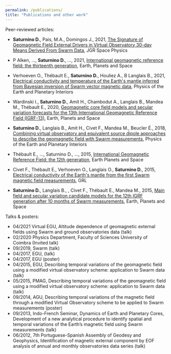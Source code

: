 ```yaml
---
permalink: /publications/
title: "Publications and other work"
---
```


Peer-reviewed articles:  
* **Saturnino D.**, Pais, M.A., Domingos J., 2021, [The Signature of Geomagnetic Field External Drivers in Virtual Observatory 30-day Means Derived From Swarm Data](https://doi.org/10.1029/2021JA029579), JGR Space Physics

* P Alken, ..., **Saturnino D.**, ..., 2021, [International geomagnetic reference field: the thirteenth generation](https://doi.org/10.1186/s40623-020-01288-x), Earth, Planets and Space
 
* Verhoeven O., Thébault E., **Saturnino D.**, Houliez A., B Langlais B., 2021, [Electrical conductivity and temperature of the Earth's mantle inferred from Bayesian inversion of Swarm vector magnetic data](https://doi.org/10.1016/j.pepi.2021.106702), Physics of the Earth and Planetary Interiors 

* Wardinski I., **Saturnino D.**, Amit H., Chambodut A., Langlais B., Mandea M., Thébault E., 2020, [Geomagnetic core field models and secular variation forecasts for the 13th International Geomagnetic Reference Field (IGRF-13)](), Earth, Planets and Space
 
* **Saturnino D.**, Langlais B., Amit H., Civet F., Mandea M., Beucler É., 2018, [Combining virtual observatory and equivalent source dipole approaches to describe the geomagnetic field with Swarm measurements](https://doi.org/10.1016/j.pepi.2017.06.004), Physics of the Earth and Planetary Interiors 

* Thébault E., ..., Saturnino D., ..., 2015, [International Geomagnetic Reference Field: the 12th generation](https://doi.org/10.1186/s40623-015-0228-9), Earth Planets and Space

* Civet F., Thébault E., Verhoeven O., Langlais O., **Saturnino D.**, 2015, [Electrical conductivity of the Earth's mantle from the first Swarm magnetic field measurements](https://doi.org/10.1002/2015GL063397), GRL

* **Saturnino D.**, Langlais B., , Civet F., Thébault E., Mandea M., 2015, [Main field and secular variation candidate models for the 12th IGRF generation after 10 months of Swarm measurements](https://doi.org/10.1186/s40623-015-0262-7), Earth, Planets and Space


Talks & posters: 
* 04/2021 Virtual EGU, Altitude dependence of geomagnetic external fields using Swarm and ground observatories data (talk)
* 02/2020 Physics Department, Faculty of Sciences University of Coimbra (Invited talk)
* 09/2019, Swarm (talk)
* 04/2017, EGU, (talk)
* 04/2017, EGU  (poster)
* 04/2015, EGU, Describing temporal variations of the geomagnetic field using a modified virtual observatory scheme: application to Swarm data (talk)
* 05/2015, PMAG, Describing temporal variations of the geomagnetic field using a modified virtual observatory scheme: application to Swarm data (talk)
* 09/2014, AGU, Describing temporal variations of the magnetic field through a modified Virtual Observatory scheme to be applied to Swarm measurements (poster)
* 09/2013, Indo-French Seminar, Dynamics of Earth and Planetary Cores, Development of a new analytical procedure to identify spatial and temporal variations of
the Earth’s magnetic field using Swarm measurements (talk)
* 06/2012, 7th Portuguese-Spanish Assembly of Geodesy and Geophysics, Identification of magnetic external component by EOF analysis of annual and monthly observatories data series (talk)
